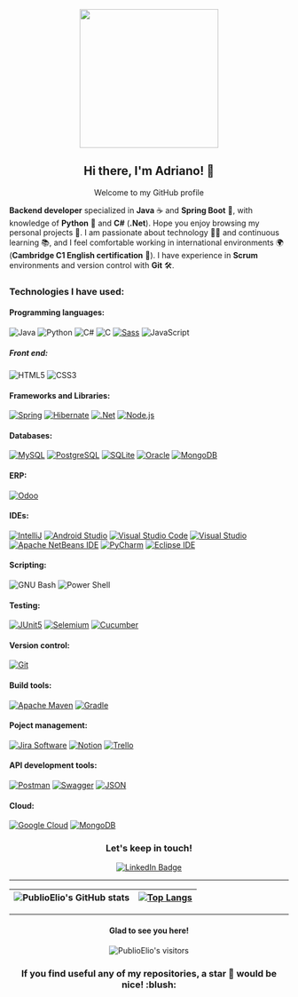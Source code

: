 <div id="header" align="center">
  <img src="https://media.giphy.com/media/irVmlMu1zlgyBYGyxO/giphy.gif" width="250"/>
  <h2>Hi there, I'm Adriano! 👋</h2>
  <p>Welcome to my GitHub profile</p>
</div>

**Backend developer** specialized in **Java** :coffee: and **Spring Boot** :leaves:, with knowledge of **Python** 🐍 and **C#** (**.Net**). Hope you enjoy browsing my personal projects 📂. I am passionate about technology :man_technologist: and continuous learning 📚, and I feel comfortable working in international environments 🌍 (**Cambridge C1 English certification** 📜). I have experience in **Scrum** environments and version control with **Git** 🛠️.

### Technologies I have used:

#### Programming languages:
![Java](https://img.shields.io/badge/java-%23ED8B00.svg?style=for-the-badge&logo=openjdk&logoColor=white) 
![Python](https://img.shields.io/badge/python-3776AB.svg?style=for-the-badge&logo=python&logoColor=white) 
![C#](https://img.shields.io/badge/c%23-%23239120.svg?style=for-the-badge&logo=csharp&logoColor=white) 
![C](https://img.shields.io/badge/C-A8B9CC.svg?style=for-the-badge&logo=c&logoColor=white)
[![Sass](https://img.shields.io/badge/sass-CC6699.svg?style=for-the-badge&logo=sass&logoColor=white)](https://sass-lang.com/)
![JavaScript](https://img.shields.io/badge/javascript-F7DF1E.svg?style=for-the-badge&logo=javascript&logoColor=white)

##### Front end:
![HTML5](https://img.shields.io/badge/html5-E34F26.svg?style=for-the-badge&logo=html5&logoColor=white)
![CSS3](https://img.shields.io/badge/css3-1572B6.svg?style=for-the-badge&logo=css3&logoColor=white)

#### Frameworks and Libraries:
[![Spring](https://img.shields.io/badge/spring-6DB33F.svg?style=for-the-badge&logo=spring&logoColor=white)](https://spring.io/)
[![Hibernate](https://img.shields.io/badge/hibernate-59666C.svg?style=for-the-badge&logo=hibernate&logoColor=white)](https://hibernate.org/)
[![.Net](https://img.shields.io/badge/.NET-5C2D91?style=for-the-badge&logo=.net&logoColor=white)](https://dotnet.microsoft.com/es-es/)
[![Node.js](https://img.shields.io/badge/node.js-5FA04E.svg?style=for-the-badge&logo=nodedotjs&logoColor=white)](https://nodejs.org/en)

#### Databases:
[![MySQL](https://img.shields.io/badge/mysql-%2300000f.svg?style=for-the-badge&logo=mysql&logoColor=white)](https://www.mysql.com/) 
[![PostgreSQL](https://img.shields.io/badge/PostgreSQL-%23316192.svg?style=for-the-badge&logo=postgresql&logoColor=white)](https://www.postgresql.org/)
[![SQLite](https://img.shields.io/badge/sqlite-003B57.svg?style=for-the-badge&logo=sqlite&logoColor=white)](https://www.sqlite.org/)
[![Oracle](https://img.shields.io/badge/oracle-F80000.svg?style=for-the-badge&logo=oracle&logoColor=white)](https://www.oracle.com/es/database/technologies/appdev/sql.html)
[![MongoDB](https://img.shields.io/badge/mongodb-GA248.svg?style=for-the-badge&logo=mongodb&logoColor=white)](https://www.mongodb.com)

#### ERP:
[![Odoo](https://img.shields.io/badge/odoo-714B67.svg?style=for-the-badge&logo=odoo&logoColor=white)](https://www.odoo.com/)

#### IDEs:
[![IntelliJ](https://img.shields.io/badge/IntelliJ-grey.svg?style=for-the-badge&logo=intellijidea&logoColor=white)](https://www.jetbrains.com/idea/)
[![Android Studio](https://img.shields.io/badge/Android_Studio-3DDC84.svg?style=for-the-badge&logo=android-studio&logoColor=white)](https://developer.android.com/studio)
[![Visual Studio Code](https://img.shields.io/badge/Visual_Studio_Code-0078D4.svg?style=for-the-badge&logo=visual-studio-code&logoColor=white)](https://code.visualstudio.com/)
[![Visual Studio](https://img.shields.io/badge/visual%20studio-5C2D91.svg?style=for-the-badge&logo=visual-studio&logoColor=white)](https://visualstudio.microsoft.com/)
[![Apache NetBeans IDE](https://img.shields.io/badge/apache%20netbeans%20IDE-1B6AC6.svg?style=for-the-badge&logo=apachenetbeanside&logoColor=white)](https://netbeans.apache.org/front/main/index.html)
[![PyCharm](https://img.shields.io/badge/PyCharm-000000.svg?style=for-the-badge&logo=pycharm&logoColor=white)](https://www.jetbrains.com/es-es/pycharm/)
[![Eclipse IDE](https://img.shields.io/badge/eclipse%20IDE-2C2255.svg?style=for-the-badge&logo=eclipseide&logoColor=white)](https://eclipseide.org/)

#### Scripting:
![GNU Bash](https://img.shields.io/badge/GNU%20bash-4EAA25.svg?style=for-the-badge&logo=gnubash&logoColor=white)
![Power Shell](https://img.shields.io/badge/power%20shell-5391FE.svg?style=for-the-badge&logo=powershell&logoColor=white)

#### Testing:
[![JUnit5](https://img.shields.io/badge/junit5-25A162.svg?style=for-the-badge&logo=junit5&logoColor=white)](https://junit.org/junit5/)
[![Selemium](https://img.shields.io/badge/selenium-43B02A.svg?style=for-the-badge&logo=selenium&logoColor=white)](https://www.selenium.dev/)
[![Cucumber](https://img.shields.io/badge/cucumber-23D96C.svg?style=for-the-badge&logo=cucumber&logoColor=white)](https://cucumber.io/)

#### Version control:
[![Git](https://img.shields.io/badge/git-F05032.svg?style=for-the-badge&logo=git&logoColor=white)](https://git-scm.com/)

#### Build tools:
[![Apache Maven](https://img.shields.io/badge/Apache%20Maven-C71A36.svg?style=for-the-badge&logo=apache-maven&logoColor=white)](https://maven.apache.org/)
[![Gradle](https://img.shields.io/badge/gradle-02303A.svg?style=for-the-badge&logo=gradle&logoColor=white)](https://gradle.org/)

#### Poject management:
[![Jira Software](https://img.shields.io/badge/jira%20software-0052CC.svg?style=for-the-badge&logo=jirasoftware&logoColor=white)](https://www.atlassian.com/es/software/jira)
[![Notion](https://img.shields.io/badge/notion-000000.svg?style=for-the-badge&logo=notion&logoColor=white)](https://trello.com/)
[![Trello](https://img.shields.io/badge/trello-0052CC.svg?style=for-the-badge&logo=trello&logoColor=white)](https://trello.com/)

#### API development tools:
[![Postman](https://img.shields.io/badge/postman-FF6C37.svg?style=for-the-badge&logo=postman&logoColor=white)](https://www.postman.com/)
[![Swagger](https://img.shields.io/badge/swagger-85EA2D.svg?style=for-the-badge&logo=swagger&logoColor=white)](https://swagger.io/)
[![JSON](https://img.shields.io/badge/JSON-000000.svg?style=for-the-badge&logo=json&logoColor=white)](https://www.json.org/json-es.html)

#### Cloud:
[![Google Cloud](https://img.shields.io/badge/google%cloud-4285F4.svg?style=for-the-badge&logo=glooglegcloud&logoColor=white)](https://cloud.google.com/gcp?utm_source=google&utm_medium=cpc&utm_campaign=emea-es-all-en-bkws-all-all-trial-e-gcp-1707574&utm_content=text-ad-none-any-DEV_c-CRE_500236788684-ADGP_Hybrid+%7C+BKWS+-+EXA+%7C+Txt+-+GCP+-+General+-+v1-KWID_43700060384861654-kwd-6458750523-userloc_9216502&utm_term=KW_google%20cloud-NET_g-PLAC_&&gad_source=1&gclid=Cj0KCQjwsoe5BhDiARIsAOXVoUvY8GKpY0Uy4N4AfbW4jp89feM8tD-Y1K_INBfZH2Ila9tDR_9XFL8aAhE3EALw_wcB&gclsrc=aw.ds)
[![MongoDB](https://img.shields.io/badge/mongodb-GA248.svg?style=for-the-badge&logo=mongodb&logoColor=white)](https://www.mongodb.com)


[//]: <> (https://simpleicons.org/)

<div id="badges" align="center">
  <h3>Let's keep in touch!</h3>
  <a href="https://www.linkedin.com/in/adrianodiaz/">
    <img src="https://img.shields.io/badge/LinkedIn-blue?style=for-the-badge&logo=linkedin&logoColor=white" alt="LinkedIn Badge"/>
  </a>
</div>

***
| ![PublioElio's GitHub stats](https://github-readme-stats.vercel.app/api?username=PublioElio&hide=issues&show_icons=true&theme=blueberry) | [![Top Langs](https://github-readme-stats.vercel.app/api/top-langs/?username=PublioElio&layout=compact&theme=blueberry)](https://github.com/anuraghazra/github-readme-stats) |
|:-:|:-:|

---

<h4 align="center"> Glad to see you here! </h4>

<div align="center">
  <img alt="PublioElio's visitors" src="https://komarev.com/ghpvc/?username=PublioElio&color=red&style=flat&label=visitors" />
</div>

<h3 align="center"> If you find useful any of my repositories, a star 🌟 would be nice! :blush: </h3>
